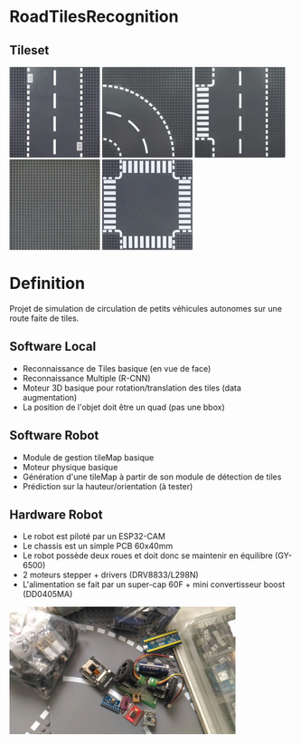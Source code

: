 # RoadTilesRecognition

## Tileset
<div style="text-align:left">
  <img src="data/road_tiles/tile1.jpg" width="160">
  <img src="data/road_tiles/tile2.jpg" width="160">
  <img src="data/road_tiles/tile3.jpg" width="160">
  <img src="data/road_tiles/tile4.jpg" width="160">
  <img src="data/road_tiles/tile5.jpg" width="160">
</div>

# Definition
Projet de simulation de circulation de petits véhicules autonomes sur une route faite de tiles.

## Software Local
- Reconnaissance de Tiles basique (en vue de face)
- Reconnaissance Multiple (R-CNN)
- Moteur 3D basique pour rotation/translation des tiles (data augmentation)
- La position de l'objet doit être un quad (pas une bbox) 

## Software Robot
- Module de gestion tileMap basique
- Moteur physique basique
- Génération d'une tileMap à partir de son module de détection de tiles
- Prédiction sur la hauteur/orientation (à tester)

## Hardware Robot
- Le robot est piloté par un ESP32-CAM
- Le chassis est un simple PCB 60x40mm
- Le robot possède deux roues et doit donc se maintenir en équilibre (GY-6500)
- 2 moteurs stepper + drivers (DRV8833/L298N)
- L'alimentation se fait par un super-cap 60F + mini convertisseur boost (DD0405MA)

<img src="data/modules.jpg" width="400">
  
